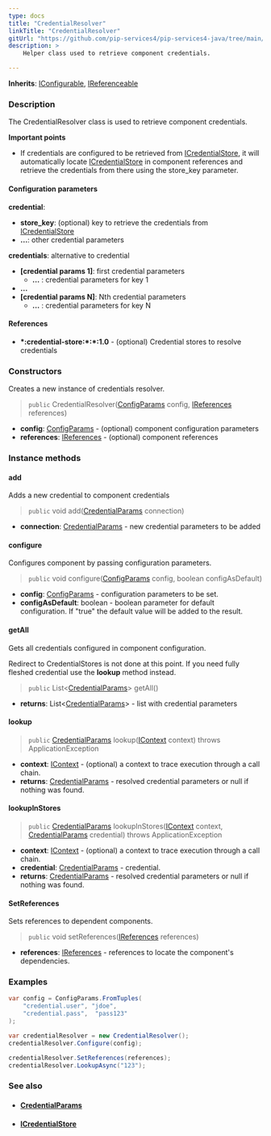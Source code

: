 ```yaml
---
type: docs
title: "CredentialResolver"
linkTitle: "CredentialResolver"
gitUrl: "https://github.com/pip-services4/pip-services4-java/tree/main/pip-services4-config-java"
description: >
    Helper class used to retrieve component credentials.

---
```


**Inherits**: [IConfigurable](../../../components/config/iconfigurable), [IReferenceable](../../../components/refer/ireferenceable)

### Description

The CredentialResolver class is used to retrieve component credentials.

**Important points**

- If credentials are configured to be retrieved from [ICredentialStore](../icredential_store), it will automatically locate [ICredentialStore](../icredential_store) in component references and retrieve the credentials from there using the store_key parameter.

#### Configuration parameters

**credential**: 
- **store_key**: (optional) key to retrieve the credentials from [ICredentialStore](../icredential_store)
- **...**: other credential parameters

**credentials**: alternative to credential
- **[credential params 1]**: first credential parameters
    - **...** : credential parameters for key 1
- **...**
- **[credential params N]**:       Nth credential parameters
    - **...** : credential parameters for key N

#### References
- **\*:credential-store:\*:\*:1.0** -  (optional) Credential stores to resolve credentials


### Constructors
Creates a new instance of credentials resolver.

> `public`  CredentialResolver([ConfigParams](../../../components/config/config_params) config, [IReferences](../../../components/refer/ireferences) references)

- **config**: [ConfigParams](../../../components/config/config_params) - (optional) component configuration parameters
- **references**: [IReferences](../../../components/refer/ireferences) - (optional) component references


### Instance methods

#### add
Adds a new credential to component credentials

> `public` void add([CredentialParams](../credential_params) connection)

- **connection**: [CredentialParams](../credential_params) - new credential parameters to be added


#### configure
Configures component by passing configuration parameters.

> `public` void configure([ConfigParams](../../../components/config/config_params) config, boolean configAsDefault)

- **config**: [ConfigParams](../../../components/config/config_params) - configuration parameters to be set.
- **configAsDefault**: boolean - boolean parameter for default configuration. If "true" the default value will be added to the result.


#### getAll
Gets all credentials configured in component configuration.     

Redirect to CredentialStores is not done at this point.
If you need fully fleshed credential use the **lookup** method instead.

> `public` List<[CredentialParams](../credential_params)> getAll()

- **returns**: List<[CredentialParams](../credential_params)> - list with credential parameters

#### lookup

> `public` [CredentialParams](../credential_params) lookup([IContext](../../../components/context/icontext) context) throws ApplicationException

- **context**: [IContext](../../../components/context/icontext) - (optional) a context to trace execution through a call chain.
- **returns**: [CredentialParams](../credential_params) - resolved credential parameters or null if nothing was found.

#### lookupInStores

> `public` [CredentialParams](../credential_params) lookupInStores([IContext](../../../components/context/icontext) context, [CredentialParams](../credential_params) credential) throws ApplicationException

- **context**: [IContext](../../../components/context/icontext) - (optional) a context to trace execution through a call chain.
- **credential**: [CredentialParams](../credential_params) - credential.
- **returns**: [CredentialParams](../credential_params) - resolved credential parameters or null if nothing was found.

#### SetReferences
Sets references to dependent components.

> `public` void setReferences([IReferences](../../../components/refer/ireferences) references)

- **references**: [IReferences](../../../components/refer/ireferences) - references to locate the component's dependencies.

### Examples
```java
var config = ConfigParams.FromTuples(
    "credential.user", "jdoe",
    "credential.pass",  "pass123" 
);

var credentialResolver = new CredentialResolver();
credentialResolver.Configure(config);

credentialResolver.SetReferences(references);
credentialResolver.LookupAsync("123");
```

### See also
- #### [CredentialParams](../credential_params)
- #### [ICredentialStore](../icredential_store)
